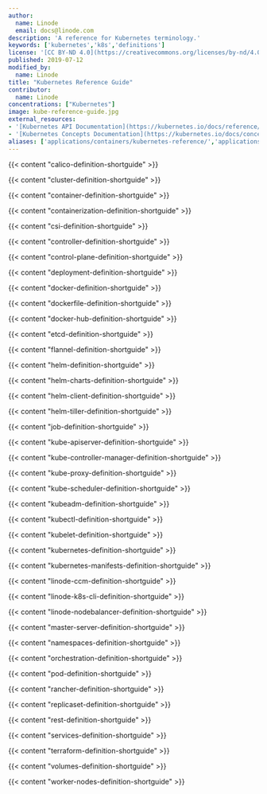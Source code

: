 ```yaml
---
author:
  name: Linode
  email: docs@linode.com
description: 'A reference for Kubernetes terminology.'
keywords: ['kubernetes','k8s','definitions']
license: '[CC BY-ND 4.0](https://creativecommons.org/licenses/by-nd/4.0)'
published: 2019-07-12
modified_by:
  name: Linode
title: "Kubernetes Reference Guide"
contributor:
  name: Linode
concentrations: ["Kubernetes"]
image: kube-reference-guide.jpg
external_resources:
- '[Kubernetes API Documentation](https://kubernetes.io/docs/reference/generated/kubernetes-api/v1.17/)'
- '[Kubernetes Concepts Documentation](https://kubernetes.io/docs/concepts/)'
aliases: ['applications/containers/kubernetes-reference/','applications/containers/kubernetes/kubernetes-reference/']
---
```


{{< content "calico-definition-shortguide" >}}

{{< content "cluster-definition-shortguide" >}}

{{< content "container-definition-shortguide" >}}

{{< content "containerization-definition-shortguide" >}}

{{< content "csi-definition-shortguide" >}}

{{< content "controller-definition-shortguide" >}}

{{< content "control-plane-definition-shortguide" >}}

{{< content "deployment-definition-shortguide" >}}

{{< content "docker-definition-shortguide" >}}

{{< content "dockerfile-definition-shortguide" >}}

{{< content "docker-hub-definition-shortguide" >}}

{{< content "etcd-definition-shortguide" >}}

{{< content "flannel-definition-shortguide" >}}

{{< content "helm-definition-shortguide" >}}

{{< content "helm-charts-definition-shortguide" >}}

{{< content "helm-client-definition-shortguide" >}}

{{< content "helm-tiller-definition-shortguide" >}}

{{< content "job-definition-shortguide" >}}

{{< content "kube-apiserver-definition-shortguide" >}}

{{< content "kube-controller-manager-definition-shortguide" >}}

{{< content "kube-proxy-definition-shortguide" >}}

{{< content "kube-scheduler-definition-shortguide" >}}

{{< content "kubeadm-definition-shortguide" >}}

{{< content "kubectl-definition-shortguide" >}}

{{< content "kubelet-definition-shortguide" >}}

{{< content "kubernetes-definition-shortguide" >}}

{{< content "kubernetes-manifests-definition-shortguide" >}}

{{< content "linode-ccm-definition-shortguide" >}}

{{< content "linode-k8s-cli-definition-shortguide" >}}

{{< content "linode-nodebalancer-definition-shortguide" >}}

{{< content "master-server-definition-shortguide" >}}

{{< content "namespaces-definition-shortguide" >}}

{{< content "orchestration-definition-shortguide" >}}

{{< content "pod-definition-shortguide" >}}

{{< content "rancher-definition-shortguide" >}}

{{< content "replicaset-definition-shortguide" >}}

{{< content "rest-definition-shortguide" >}}

{{< content "services-definition-shortguide" >}}

{{< content "terraform-definition-shortguide" >}}

{{< content "volumes-definition-shortguide" >}}

{{< content "worker-nodes-definition-shortguide" >}}
